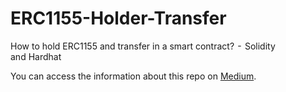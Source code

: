 # ERC1155-Holder-Transfer
How to hold ERC1155 and transfer in a smart contract?  -  Solidity and Hardhat

You can access the information about this repo on [Medium](https://kemaleb.medium.com/how-to-hold-erc1155-and-transfer-in-a-smart-contract-solidity-and-hardhat-778a0b8937fc).
